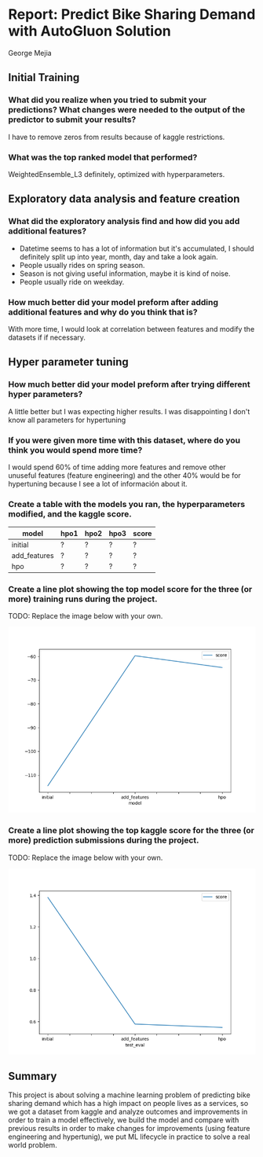 # Report: Predict Bike Sharing Demand with AutoGluon Solution
George Mejia

## Initial Training
### What did you realize when you tried to submit your predictions? What changes were needed to the output of the predictor to submit your results?

I have to remove zeros from results because of kaggle restrictions.

### What was the top ranked model that performed?
WeightedEnsemble_L3 definitely, optimized with hyperparameters.

## Exploratory data analysis and feature creation
### What did the exploratory analysis find and how did you add additional features?

- Datetime seems to has a lot of information but it's accumulated, I should definitely split up into year, month, day and take a look again.
- People usually rides on spring season.
- Season is not giving useful information, maybe it is kind of noise.
- People usually ride on weekday.

### How much better did your model preform after adding additional features and why do you think that is?
With more time, I would look at correlation between features and modify the datasets if if necessary.

## Hyper parameter tuning
### How much better did your model preform after trying different hyper parameters?
A little better but I was expecting higher results. I was disappointing I don't know all parameters for hypertuning 

### If you were given more time with this dataset, where do you think you would spend more time?
I would spend 60% of time adding more features and remove other unuseful features (feature engineering) and the other 40% would be for hypertuning because I see a lot of información about it.

### Create a table with the models you ran, the hyperparameters modified, and the kaggle score.
|model|hpo1|hpo2|hpo3|score|
|--|--|--|--|--|
|initial|?|?|?|?|
|add_features|?|?|?|?|
|hpo|?|?|?|?|

### Create a line plot showing the top model score for the three (or more) training runs during the project.

TODO: Replace the image below with your own.

![model_train_score.png](img/model_train_score.png)

### Create a line plot showing the top kaggle score for the three (or more) prediction submissions during the project.

TODO: Replace the image below with your own.

![model_test_score.png](img/model_test_score.png)

## Summary

This project is about solving a machine learning problem of predicting bike sharing demand which has a high impact on people lives as a services, so we got a dataset from kaggle and analyze outcomes and improvements in order to train a model effectively, we build the model and compare with previous results in order to make changes for improvements (using feature engineering and hypertunig), we put ML lifecycle in practice to solve a real world problem.
